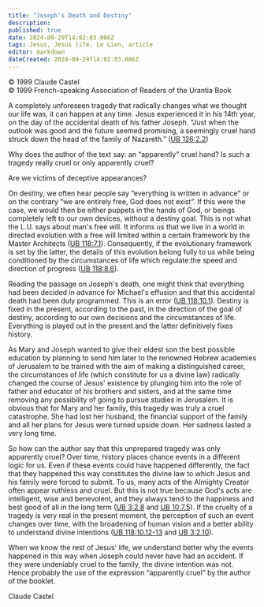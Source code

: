 ```yaml
---
title: "Joseph's Death and Destiny"
description: 
published: true
date: 2024-09-29T14:02:03.086Z
tags: Jesus, Jesus life, Le Lien, article
editor: markdown
dateCreated: 2024-09-29T14:02:03.086Z
---
```


<p class="v-card v-sheet theme--light grey lighten-3 px-2">© 1999 Claude Castel<br>© 1999 French-speaking Association of Readers of the Urantia Book</p>


A completely unforeseen tragedy that radically changes what we thought our life was, it can happen at any time. Jesus experienced it in his 14th year, on the day of the accidental death of his father Joseph. “Just when the outlook was good and the future seemed promising, a seemingly cruel hand struck down the head of the family of Nazareth.” ([UB 126:2.2](/en/The_Urantia_Book/126#p2_2))

Why does the author of the text say: an “apparently” cruel hand? Is such a tragedy really cruel or only apparently cruel?

Are we victims of deceptive appearances?

On destiny, we often hear people say “everything is written in advance” or on the contrary “we are entirely free, God does not exist”. If this were the case, we would then be either puppets in the hands of God, or beings completely left to our own devices, without a destiny goal. This is not what the L.U. says about man's free will. It informs us that we live in a world in directed evolution with a free will limited within a certain framework by the Master Architects ([UB 118:7.1](/en/The_Urantia_Book/118#p7_1)). Consequently, if the evolutionary framework is set by the latter, the details of this evolution belong fully to us while being conditioned by the circumstances of life which regulate the speed and direction of progress ([UB 118:8.6](/en/The_Urantia_Book/118#p8_6)).

Reading the passage on Joseph's death, one might think that everything had been decided in advance for Michael's effusion and that this accidental death had been duly programmed. This is an error ([UB 118:10.1](/en/The_Urantia_Book/118#p10_1)). Destiny is fixed in the present, according to the past, in the direction of the goal of destiny, according to our own decisions and the circumstances of life. Everything is played out in the present and the latter definitively fixes history.

As Mary and Joseph wanted to give their eldest son the best possible education by planning to send him later to the renowned Hebrew academies of Jerusalem to be trained with the aim of making a distinguished career, the circumstances of life (which constitute for us a divine law) radically changed the course of Jesus' existence by plunging him into the role of father and educator of his brothers and sisters, and at the same time removing any possibility of going to pursue studies in Jerusalem. It is obvious that for Mary and her family, this tragedy was truly a cruel catastrophe. She had lost her husband, the financial support of the family and all her plans for Jesus were turned upside down. Her sadness lasted a very long time.

So how can the author say that this unprepared tragedy was only apparently cruel? Over time, history places chance events in a different logic for us. Even if these events could have happened differently, the fact that they happened this way constitutes the divine law to which Jesus and his family were forced to submit. To us, many acts of the Almighty Creator often appear ruthless and cruel. But this is not true because God's acts are intelligent, wise and benevolent, and they always tend to the happiness and best good of all in the long term ([UB 3:2.8](/en/The_Urantia_Book/3#p2_8) and [UB 10:7.5](/en/The_Urantia_Book/10#p7_5)). If the cruelty of a tragedy is very real in the present moment, the perception of such an event changes over time, with the broadening of human vision and a better ability to understand divine intentions ([UB 118:10.12-13](/en/The_Urantia_Book/118#p10_12) and [UB 3:2.10](/en/The_Urantia_Book/3#p2_10)).

When we know the rest of Jesus' life, we understand better why the events happened in this way when Joseph could never have had an accident. If they were undeniably cruel to the family, the divine intention was not. Hence probably the use of the expression “apparently cruel” by the author of the booklet.

Claude Castel

